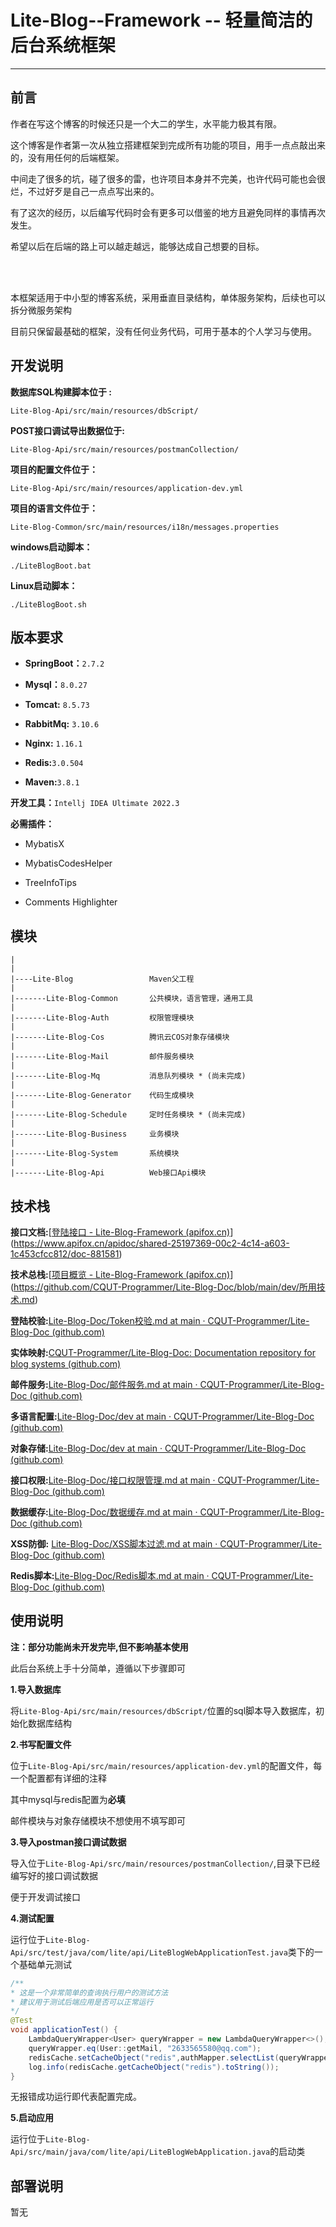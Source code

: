 # Lite-Blog--Framework -- 轻量简洁的后台系统框架

------

## 前言



作者在写这个博客的时候还只是一个大二的学生，水平能力极其有限。

这个博客是作者第一次从独立搭建框架到完成所有功能的项目，用手一点点敲出来的，没有用任何的后端框架。

中间走了很多的坑，碰了很多的雷，也许项目本身并不完美，也许代码可能也会很烂，不过好歹是自己一点点写出来的。

有了这次的经历，以后编写代码时会有更多可以借鉴的地方且避免同样的事情再次发生。

希望以后在后端的路上可以越走越远，能够达成自己想要的目标。

<br>
<br>

本框架适用于中小型的博客系统，采用垂直目录结构，单体服务架构，后续也可以拆分微服务架构

目前只保留最基础的框架，没有任何业务代码，可用于基本的个人学习与使用。

## 开发说明



**数据库SQL构建脚本位于 :**

`Lite-Blog-Api/src/main/resources/dbScript/`



**POST接口调试导出数据位于:**

`Lite-Blog-Api/src/main/resources/postmanCollection/`



**项目的配置文件位于：**

`Lite-Blog-Api/src/main/resources/application-dev.yml`



**项目的语言文件位于：**

`Lite-Blog-Common/src/main/resources/i18n/messages.properties`



**windows启动脚本：**

`./LiteBlogBoot.bat`

**Linux启动脚本：**

`./LiteBlogBoot.sh`



## **版本要求**

- **SpringBoot：**`2.7.2`

- **Mysql：**`8.0.27`

- **Tomcat:**  `8.5.73`

- **RabbitMq:** `3.10.6`

- **Nginx:** `1.16.1`

- **Redis:**`3.0.504`

- **Maven:**`3.8.1`

    

**开发工具：**`Intellj IDEA Ultimate 2022.3`

**必需插件：**

- MybatisX

- MybatisCodesHelper

- TreeInfoTips

- Comments Highlighter

    

## 模块



```
|
|
|----Lite-Blog                 Maven父工程
|
|-------Lite-Blog-Common       公共模块，语言管理，通用工具
|
|-------Lite-Blog-Auth         权限管理模块
|
|-------Lite-Blog-Cos          腾讯云COS对象存储模块
|
|-------Lite-Blog-Mail         邮件服务模块
|
|-------Lite-Blog-Mq           消息队列模块 * (尚未完成)
|
|-------Lite-Blog-Generator    代码生成模块
|
|-------Lite-Blog-Schedule     定时任务模块 * (尚未完成)
|
|-------Lite-Blog-Business     业务模块
|
|-------Lite-Blog-System       系统模块
|
|-------Lite-Blog-Api          Web接口Api模块
```



## 技术栈



**接口文档:**[[登陆接口 - Lite-Blog-Framework (apifox.cn)](https://www.apifox.cn/apidoc/project-1573585/api-38408277)](https://www.apifox.cn/apidoc/shared-25197369-00c2-4c14-a603-1c453cfcc812/doc-881581)

**技术总栈:**[[项目概览 - Lite-Blog-Framework (apifox.cn)](https://www.apifox.cn/apidoc/project-1573585/doc-1361562)](https://github.com/CQUT-Programmer/Lite-Blog-Doc/blob/main/dev/所用技术.md)

**登陆校验:**[Lite-Blog-Doc/Token校验.md at main · CQUT-Programmer/Lite-Blog-Doc (github.com)](https://github.com/CQUT-Programmer/Lite-Blog-Doc/blob/main/dev/Token校验.md)

**实体映射:**[CQUT-Programmer/Lite-Blog-Doc: Documentation repository for blog systems (github.com)](https://github.com/CQUT-Programmer/Lite-Blog-Doc/blob/main/dev/实体映射.md)

**邮件服务:**[Lite-Blog-Doc/邮件服务.md at main · CQUT-Programmer/Lite-Blog-Doc (github.com)](https://github.com/CQUT-Programmer/Lite-Blog-Doc/blob/main/dev/邮件服务.md)

**多语言配置:**[Lite-Blog-Doc/dev at main · CQUT-Programmer/Lite-Blog-Doc (github.com)](https://github.com/CQUT-Programmer/Lite-Blog-Doc/blob/main/dev/i18n多语言.md)

**对象存储:**[Lite-Blog-Doc/dev at main · CQUT-Programmer/Lite-Blog-Doc (github.com)](https://github.com/CQUT-Programmer/Lite-Blog-Doc/blob/main/dev/腾讯COS.md)

**接口权限:**[Lite-Blog-Doc/接口权限管理.md at main · CQUT-Programmer/Lite-Blog-Doc (github.com)](https://github.com/CQUT-Programmer/Lite-Blog-Doc/blob/main/dev/接口权限管理.md)

**数据缓存:**[Lite-Blog-Doc/数据缓存.md at main · CQUT-Programmer/Lite-Blog-Doc (github.com)](https://github.com/CQUT-Programmer/Lite-Blog-Doc/blob/main/dev/数据缓存.md)

**XSS防御:** [Lite-Blog-Doc/XSS脚本过滤.md at main · CQUT-Programmer/Lite-Blog-Doc (github.com)](https://github.com/CQUT-Programmer/Lite-Blog-Doc/blob/main/dev/XSS脚本过滤.md)

**Redis脚本:**[Lite-Blog-Doc/Redis脚本.md at main · CQUT-Programmer/Lite-Blog-Doc (github.com)](https://github.com/CQUT-Programmer/Lite-Blog-Doc/blob/main/dev/Redis脚本.md)



## 使用说明

**注：部分功能尚未开发完毕,但不影响基本使用**

此后台系统上手十分简单，遵循以下步骤即可

**1.导入数据库**

将`Lite-Blog-Api/src/main/resources/dbScript/`位置的sql脚本导入数据库，初始化数据库结构

**2.书写配置文件**

位于`Lite-Blog-Api/src/main/resources/application-dev.yml`的配置文件，每一个配置都有详细的注释

其中mysql与redis配置为**必填**

 邮件模块与对象存储模块不想使用不填写即可

**3.导入postman接口调试数据**

导入位于`Lite-Blog-Api/src/main/resources/postmanCollection/`,目录下已经编写好的接口调试数据

便于开发调试接口

**4.测试配置**

运行位于`Lite-Blog-Api/src/test/java/com/lite/api/LiteBlogWebApplicationTest.java`类下的一个基础单元测试

```java
/**
* 这是一个非常简单的查询执行用户的测试方法
* 建议用于测试后端应用是否可以正常运行
*/
@Test
void applicationTest() {
    LambdaQueryWrapper<User> queryWrapper = new LambdaQueryWrapper<>();
    queryWrapper.eq(User::getMail, "2633565580@qq.com");
    redisCache.setCacheObject("redis",authMapper.selectList(queryWrapper).toString());
    log.info(redisCache.getCacheObject("redis").toString());
}
```

无报错成功运行即代表配置完成。

**5.启动应用**

运行位于`Lite-Blog-Api/src/main/java/com/lite/api/LiteBlogWebApplication.java`的启动类

## 部署说明

暂无
